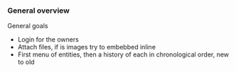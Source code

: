 ### General overview

General goals

- Login for the owners
- Attach files, if is images try to embebbed inline
- First menu of entities, then a history of each in chronological order, new to old
